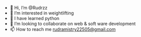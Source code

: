 - 👋 Hi, I’m @Rudrzz
- 👀 I’m interested in weightlifting
- 🌱 I have learned python 
- 💞️ I’m looking to collaborate on web & soft ware development
- 📫 How to reach me rudramistry22505@gmail.com

<!---
Rudrzz/Rudrzz is a ✨ special ✨ repository because its `README.md` (this file) appears on your GitHub profile.
You can click the Preview link to take a look at your changes.
--->
